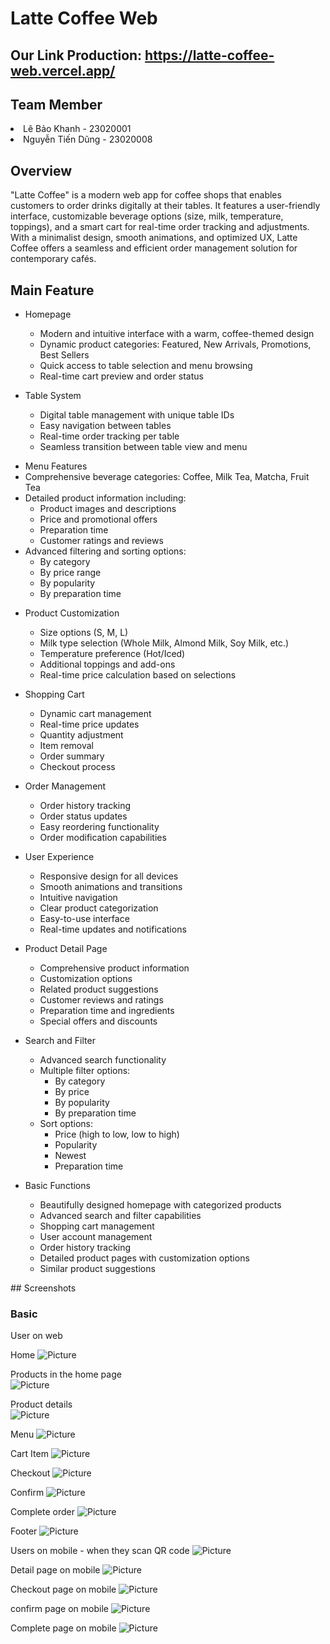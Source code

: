 <h1>Latte Coffee Web </h1> 
<h2>
  Our Link Production: 
  <a href="https://latte-coffee-web.vercel.app/" target="_blank" rel="noopener noreferrer">
    https://latte-coffee-web.vercel.app/
  </a>
</h2>

<h2>Team Member</h2>
<li>Lê Bảo Khanh - 23020001</li>
<li>Nguyễn Tiến Dũng - 23020008</li>

<h2>Overview</h2>
"Latte Coffee" is a modern web app for coffee shops that enables customers to order drinks digitally at their tables. It features a user-friendly interface, customizable beverage options (size, milk, temperature, toppings), and a smart cart for real-time order tracking and adjustments. With a minimalist design, smooth animations, and optimized UX, Latte Coffee offers a seamless and efficient order management solution for contemporary cafés.

<h2>Main Feature</h2>
  <ul>
    <li>Homepage</li>
    <ul>
      <li>Modern and intuitive interface with a warm, coffee-themed design</li>
        <li>Dynamic product categories: Featured, New Arrivals, Promotions, Best Sellers</li>
        <li>Quick access to table selection and menu browsing</li>
        <li>Real-time cart preview and order status</li>
    </ul>
  </ul>
  
<ul>
  <li>Table System</li>
  <ul>
    <li>Digital table management with unique table IDs</li>
        <li>Easy navigation between tables</li>
        <li>Real-time order tracking per table</li>
        <li>Seamless transition between table view and menu</li>
  </ul>
</ul>

<ul>
    <li>Menu Features</li>
        <li>Comprehensive beverage categories: Coffee, Milk Tea, Matcha, Fruit Tea</li>
        <li>Detailed product information including:
            <ul>
                <li>Product images and descriptions</li>
                <li>Price and promotional offers</li>
                <li>Preparation time</li>
                <li>Customer ratings and reviews</li>
            </ul>
        </li>
        <li>Advanced filtering and sorting options:
            <ul>
                <li>By category</li>
                <li>By price range</li>
                <li>By popularity</li>
                <li>By preparation time</li>
            </ul>
        </li>
    </ul>

<ul>
  <li>Product Customization</li>
  <ul>
    <li>Size options (S, M, L)</li>
    <li>Milk type selection (Whole Milk, Almond Milk, Soy Milk, etc.)</li>
    <li>Temperature preference (Hot/Iced)</li>
    <li>Additional toppings and add-ons</li>
    <li>Real-time price calculation based on selections</li>
  </ul>
</ul>

<ul>
  <li>Shopping Cart</li>
  <ul>
    <li>Dynamic cart management</li>
    <li>Real-time price updates</li>
    <li>Quantity adjustment</li>
    <li>Item removal</li>
    <li>Order summary</li>
    <li>Checkout process</li>
  </ul>
</ul>

<ul>
  <li>Order Management</li>
  <ul>
    <li>Order history tracking</li>
    <li>Order status updates</li>
    <li>Easy reordering functionality</li>
    <li>Order modification capabilities</li>
  </ul>
</ul>

<ul>
  <li>User Experience</li>
  <ul>
    <li>Responsive design for all devices</li>
    <li>Smooth animations and transitions</li>
    <li>Intuitive navigation</li>
    <li>Clear product categorization</li>
    <li>Easy-to-use interface</li>
    <li>Real-time updates and notifications</li>
  </ul>
</ul>

<ul>
  <li>Product Detail Page</li>
  <ul>
    <li>Comprehensive product information</li>
    <li>Customization options</li>
    <li>Related product suggestions</li>
    <li>Customer reviews and ratings</li>
    <li>Preparation time and ingredients</li>
    <li>Special offers and discounts</li>
  </ul>
</ul>

<ul>
  <li>Search and Filter</li>
  <ul>
    <li>Advanced search functionality</li>
        <li>Multiple filter options:
            <ul>
                <li>By category</li>
                <li>By price</li>
                <li>By popularity</li>
                <li>By preparation time</li>
            </ul>
        </li>
        <li>Sort options:
            <ul>
                <li>Price (high to low, low to high)</li>
                <li>Popularity</li>
                <li>Newest</li>
                <li>Preparation time</li>
            </ul>
        </li>
  </ul>
</ul>

<ul>
  <li>Basic Functions</li>
  <ul>
    <li>Beautifully designed homepage with categorized products</li>
        <li>Advanced search and filter capabilities</li>
        <li>Shopping cart management</li>
        <li>User account management</li>
        <li>Order history tracking</li>
        <li>Detailed product pages with customization options</li>
        <li>Similar product suggestions</li>
  </ul>
</ul>
## Screenshots

### Basic

User on web

Home
![Picture](Picture/Hero.png)

Products in the home page  
![Picture](Picture/coffee-section.png)

Product details  
![Picture](Picture/productdetail.png)

Menu
![Picture](Picture/menupage.png)

Cart Item
![Picture](Picture/itemcart.png)

Checkout
![Picture](Picture/checkout-web.png)

Confirm
![Picture](Picture/confirm-web.png)

Complete order
![Picture](Picture/complete-web.png)

Footer
![Picture](Picture/footer.png)

Users on mobile - when they scan QR code
![Picture](Picture/table-onmobile.png)

Detail page on mobile
![Picture](Picture/detail-mobile.png)

Checkout page on mobile
![Picture](Picture/checkout-mobile.png)

confirm page on mobile
![Picture](Picture/confirm-mobile.png)

Complete page on mobile
![Picture](Picture/complete-mobile.png)

